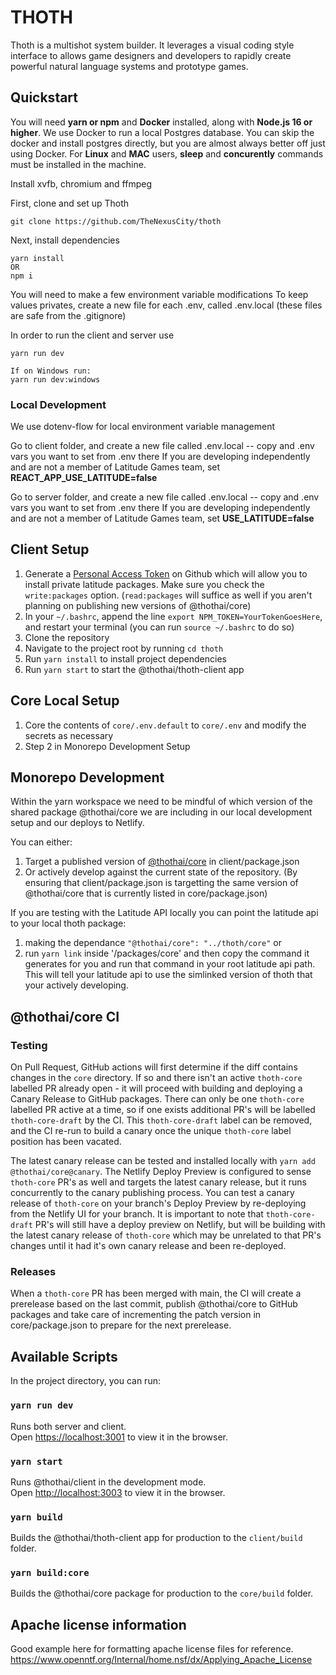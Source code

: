 # THOTH

Thoth is a multishot system builder. It leverages a visual coding style interface to allows game designers and developers to rapidly create powerful natural language systems and prototype games.

## Quickstart

You will need **yarn or npm** and **Docker** installed, along with **Node.js 16 or higher**. We use Docker to run a local Postgres database. You can skip the docker and install postgres directly, but you are almost always better off just using Docker.
For **Linux** and **MAC** users, **sleep** and **concurently** commands must be installed in the machine.

Install xvfb, chromium and ffmpeg

First, clone and set up Thoth

```
git clone https://github.com/TheNexusCity/thoth
```

Next, install dependencies

```
yarn install
OR
npm i
```

You will need to make a few environment variable modifications
To keep values privates, create a new file for each .env, called .env.local (these files are safe from the .gitignore)

In order to run the client and server use

```
yarn run dev

If on Windows run:
yarn run dev:windows
```

### Local Development

We use dotenv-flow for local environment variable management

Go to client folder, and create a new file called .env.local -- copy and .env vars you want to set from .env there
If you are developing independently and are not a member of Latitude Games team, set **REACT_APP_USE_LATITUDE=false**

Go to server folder, and create a new file called .env.local -- copy and .env vars you want to set from .env there
If you are developing independently and are not a member of Latitude Games team, set **USE_LATITUDE=false**

## Client Setup

1. Generate a [Personal Access Token](https://github.com/settings/tokens) on Github which will allow you to install private latitude packages. Make sure you check the `write:packages` option. (`read:packages` will suffice as well if you aren't planning on publishing new versions of @thothai/core)
1. In your `~/.bashrc`, append the line `export NPM_TOKEN=YourTokenGoesHere`, and restart your terminal (you can run `source ~/.bashrc` to do so)
1. Clone the repository
1. Navigate to the project root by running `cd thoth`
1. Run `yarn install` to install project dependencies
1. Run `yarn start` to start the @thothai/thoth-client app

## Core Local Setup

1. Core the contents of `core/.env.default` to `core/.env` and modify the secrets as necessary
1. Step 2 in Monorepo Development Setup

## Monorepo Development

Within the yarn workspace we need to be mindful of which version of the shared package @thothai/core we are including in our local development setup and our deploys to Netlify.

You can either:

1. Target a published version of [@thothai/core](https://github.com/latitudegames/thoth/packages/983711) in client/package.json
2. Or actively develop against the current state of the repository. (By ensuring that client/package.json is targetting the same version of @thothai/core that is currently listed in core/package.json)

If you are testing with the Latitude API locally you can point the latitude api to your local thoth package:

1.  making the dependance `"@thothai/core": "../thoth/core"`
    or
2.  run `yarn link` inside '/packages/core' and then copy the command it generates for you and run that command in your root latitude api path. This will tell your latitude api to use the simlinked version of thoth that your actively developing.

## @thothai/core CI

### Testing

On Pull Request, GitHub actions will first determine if the diff contains changes in the `core` directory. If so
and there isn't an active `thoth-core` labelled PR already open - it will proceed with building and deploying a Canary Release
to GitHub packages. There can only be one `thoth-core` labelled PR active at a time, so if one exists additional PR's will be labelled `thoth-core-draft` by the CI. This `thoth-core-draft` label can be removed, and the CI re-run to build a canary once the unique `thoth-core` label position has been vacated.

The latest canary release can be tested and installed locally with `yarn add @thothai/core@canary`. The Netlify Deploy Preview is configured to sense `thoth-core` PR's as well and targets the latest canary release, but it runs concurrently to the canary publishing process. You can test a canary release of `thoth-core` on your branch's Deploy Preview by re-deploying from the Netlify UI for your branch. It is important to note that `thoth-core-draft` PR's will still have a deploy preview on Netlify, but will be building with the latest canary release of `thoth-core` which may be unrelated to that PR's changes until it had it's own canary release and been re-deployed.

### Releases

When a `thoth-core` PR has been merged with main, the CI will create a prerelease based on the last commit, publish
@thothai/core to GitHub packages and take care of incrementing the patch version in core/package.json to prepare
for the next prerelease.

## Available Scripts

In the project directory, you can run:

### `yarn run dev`

Runs both server and client.\
Open [https://localhost:3001](https://localhost:3001) to view it in the browser.

### `yarn start`

Runs @thothai/client in the development mode.\
Open [http://localhost:3003](http://localhost:3003) to view it in the browser.

### `yarn build`

Builds the @thothai/thoth-client app for production to the `client/build` folder.

### `yarn build:core`

Builds the @thothai/core package for production to the `core/build` folder.

## Apache license information

Good example here for formatting apache license files for reference.
https://www.openntf.org/Internal/home.nsf/dx/Applying_Apache_License
